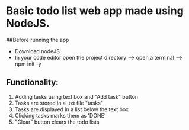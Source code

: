 # Basic todo list web app made using NodeJS.
##Before running the app
- Download nodeJS 
- In your code editor open the project directory --> open a terminal --> npm init -y

## Functionality:
1. Adding tasks using text box and "Add task" button
2. Tasks are stored in a .txt file "tasks"
3. Tasks are displayed in a list below the text box
4. Clicking tasks marks them as 'DONE'
5. "Clear" button clears the todo lists
